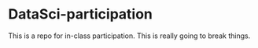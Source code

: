 # DataSci-participation

This is a repo for in-class participation. This is really going to break things.
